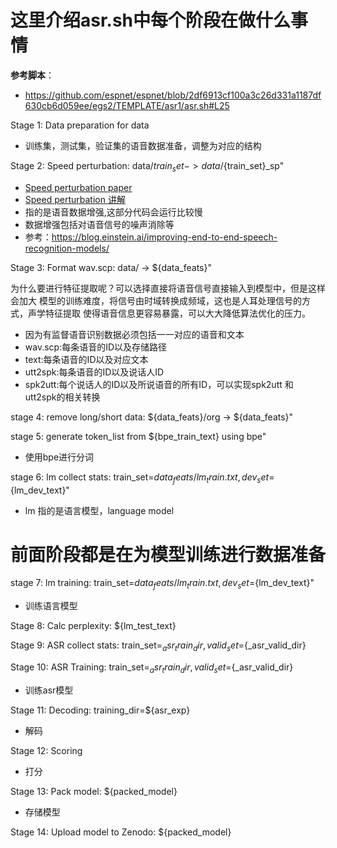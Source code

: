# 这里介绍asr.sh中每个阶段在做什么事情

**参考脚本**：

- https://github.com/espnet/espnet/blob/2df6913cf100a3c26d331a1187df630cb6d059ee/egs2/TEMPLATE/asr1/asr.sh#L25


Stage 1: Data preparation for data

- 训练集，测试集，验证集的语音数据准备，调整为对应的结构

Stage 2: Speed perturbation: data/${train_set} -> data/${train_set}_sp" 

- [Speed perturbation paper](https://www.danielpovey.com/files/2015_interspeech_augmentation.pdf) 
- [Speed perturbation 讲解](https://zhuanlan.zhihu.com/p/37958212)
- 指的是语音数据增强,这部分代码会运行比较慢
- 数据增强包括对语音信号的噪声消除等
- 参考：https://blog.einstein.ai/improving-end-to-end-speech-recognition-models/

Stage 3: Format wav.scp: data/ -> ${data_feats}"

为什么要进行特征提取呢？可以选择直接将语音信号直接输入到模型中，但是这样会加大
模型的训练难度，将信号由时域转换成频域，这也是人耳处理信号的方式，声学特征提取
使得语音信息更容易暴露，可以大大降低算法优化的压力。

- 因为有监督语音识别数据必须包括一一对应的语音和文本
- wav.scp:每条语音的ID以及存储路径
- text:每条语音的ID以及对应文本
- utt2spk:每条语音的ID以及说话人ID
- spk2utt:每个说话人的ID以及所说语音的所有ID，可以实现spk2utt 和 utt2spk的相关转换

stage 4: remove long/short data: ${data_feats}/org -> ${data_feats}"

stage 5: generate token_list from ${bpe_train_text} using bpe"

- 使用bpe进行分词


stage 6: lm collect stats: train_set=${data_feats}/lm_train.txt, dev_set=${lm_dev_text}"

- lm 指的是语言模型，language model

# 前面阶段都是在为模型训练进行数据准备

stage 7: lm training: train_set=${data_feats}/lm_train.txt, dev_set=${lm_dev_text}"

- 训练语言模型

Stage 8: Calc perplexity: ${lm_test_text}

Stage 9: ASR collect stats: train_set=${_asr_train_dir}, valid_set=${_asr_valid_dir}

Stage 10: ASR Training: train_set=${_asr_train_dir}, valid_set=${_asr_valid_dir}

- 训练asr模型

Stage 11: Decoding: training_dir=${asr_exp}

- 解码

Stage 12: Scoring

- 打分

Stage 13: Pack model: ${packed_model}

- 存储模型

Stage 14: Upload model to Zenodo: ${packed_model}


